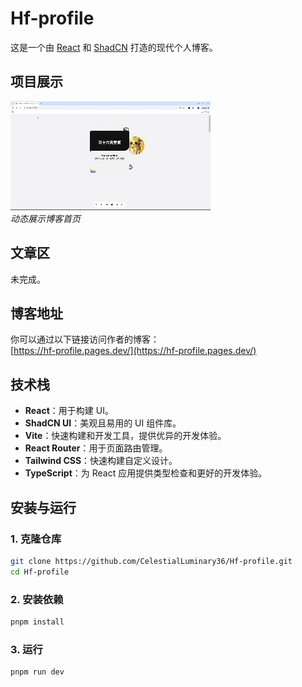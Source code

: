 # Hf-profile

这是一个由 [React](https://reactjs.org/) 和 [ShadCN](https://github.com/shadcn/ui) 打造的现代个人博客。

## 项目展示

![博客首页](./src/assets/blog-homepage.gif)  
_动态展示博客首页_

## 文章区

未完成。

## 博客地址

你可以通过以下链接访问作者的博客：  
[https://hf-profile.pages.dev/](https://hf-profile.pages.dev/)

## 技术栈

- **React**：用于构建 UI。
- **ShadCN UI**：美观且易用的 UI 组件库。
- **Vite**：快速构建和开发工具，提供优异的开发体验。
- **React Router**：用于页面路由管理。
- **Tailwind CSS**：快速构建自定义设计。
- **TypeScript**：为 React 应用提供类型检查和更好的开发体验。

## 安装与运行

### 1. 克隆仓库

```bash
git clone https://github.com/CelestialLuminary36/Hf-profile.git
cd Hf-profile
```
### 2. 安装依赖
```bash
pnpm install
```

### 3. 运行
```bash
pnpm run dev
```
